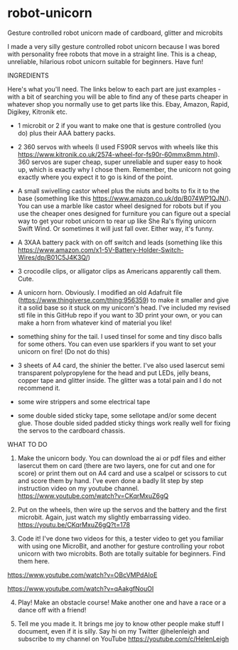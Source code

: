 # robot-unicorn
Gesture controlled robot unicorn made of cardboard, glitter and microbits

I made a very silly gesture controlled robot unicorn because I was bored with personality free robots that move in a straight line. This is a cheap, unreliable, hilarious robot unicorn suitable for beginners. Have fun!

INGREDIENTS

Here's what you'll need. The links below to each part are just examples - with a bit of searching you will be able to find any of these parts cheaper in whatever shop you normally use to get parts like this. Ebay, Amazon, Rapid, Digikey, Kitronik etc.

- 1 microbit or 2 if you want to make one that is gesture controlled (you do) plus their AAA battery packs.

- 2 360 servos with wheels (I used FS90R servos with wheels like this https://www.kitronik.co.uk/2574-wheel-for-fs90r-60mmx8mm.html). 360 servos are super cheap, super unreliable and super easy to hook up, which is exactly why I chose them. Remember, the unicorn not going exactly where you expect it to go is kind of the point.

- A small swivelling castor wheel plus the niuts and bolts to fix it to the base (something like this https://www.amazon.co.uk/dp/B074WP1QJN/). You can use a marble like castor wheel designed for robots but if you use the cheaper ones designed for furniture you can figure out a special way to get your robot unicorn to rear up like She Ra's flying unicorn Swift Wind. Or sometimes it will just fall over. Either way, it's funny.

- A 3XAA battery pack with on off switch and leads (something like this https://www.amazon.com/x1-5V-Battery-Holder-Switch-Wires/dp/B01C5J4K3Q/)

- 3 crocodile clips, or alligator clips as Americans apparently call them. Cute.

- A unicorn horn. Obviously. I modified an old Adafruit file (https://www.thingiverse.com/thing:956359) to make it smaller and give it a solid base so it stuck on my unicorn's head. I've included my revised stl file in this GitHub repo if you want to 3D print your own, or you can make a horn from whatever kind of material you like!

- something shiny for the tail. I used tinsel for some and tiny disco balls for some others. You can even use sparklers if you want to set your unicorn on fire! (Do not do this)

- 3 sheets of A4 card, the shinier the better. I've also used lasercut semi transparent polypropylene for the head and put LEDs, jelly beans, copper tape and glitter inside. The glitter was a total pain and I do not recommend it.

- some wire strippers and some electrical tape

- some double sided sticky tape, some sellotape and/or some decent glue. Those double sided padded sticky things work really well for fixing the servos to the cardboard chassis.

WHAT TO DO

1. Make the unicorn body. You can download the ai or pdf files and either lasercut them on card (there are two layers, one for cut and one for score) or print them out on A4 card and use a scalpel or scissors to cut and score them by hand. I've even done a badly lit step by step instruction video on my youtube channel.
https://www.youtube.com/watch?v=CKqrMxuZ6gQ

2. Put on the wheels, then wire up the servos and the battery and the first microbit. Again, just watch my slightly embarrassing video.
https://youtu.be/CKqrMxuZ6gQ?t=178

3. Code it! I've done two videos for this, a tester video to get you familiar with using one MicroBit, and another for gesture controlling your robot unicorn with two microbits. Both are totally suitable for beginners. Find them here.

https://www.youtube.com/watch?v=OBcVMPdAIoE

https://www.youtube.com/watch?v=qAakgfNouOI

4. Play! Make an obstacle course! Make another one and have a race or a dance off with a friend!

5. Tell me you made it. It brings me joy to know other people make stuff I document, even if it is silly. Say hi on my Twitter @helenleigh and subscribe to my channel on YouTube https://youtube.com/c/HelenLeigh
